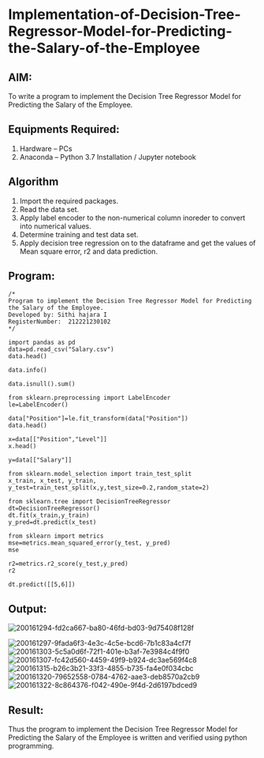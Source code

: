 # Implementation-of-Decision-Tree-Regressor-Model-for-Predicting-the-Salary-of-the-Employee

## AIM:
To write a program to implement the Decision Tree Regressor Model for Predicting the Salary of the Employee.

## Equipments Required:
1. Hardware – PCs
2. Anaconda – Python 3.7 Installation / Jupyter notebook

## Algorithm
1. Import the required packages.
2. Read the data set.
3. Apply label encoder to the non-numerical column inoreder to convert into numerical values.
4. Determine training and test data set.
5. Apply decision tree regression on to the dataframe and get the values of Mean square error, r2 and data prediction.

## Program:
```
/*
Program to implement the Decision Tree Regressor Model for Predicting the Salary of the Employee.
Developed by: Sithi hajara I
RegisterNumber:  212221230102
*/
```
```
import pandas as pd
data=pd.read_csv("Salary.csv")
data.head()

data.info()

data.isnull().sum()

from sklearn.preprocessing import LabelEncoder
le=LabelEncoder()

data["Position"]=le.fit_transform(data["Position"])
data.head()

x=data[["Position","Level"]]
x.head()

y=data[["Salary"]]

from sklearn.model_selection import train_test_split
x_train, x_test, y_train, y_test=train_test_split(x,y,test_size=0.2,random_state=2)

from sklearn.tree import DecisionTreeRegressor
dt=DecisionTreeRegressor()
dt.fit(x_train,y_train)
y_pred=dt.predict(x_test)

from sklearn import metrics
mse=metrics.mean_squared_error(y_test, y_pred)
mse

r2=metrics.r2_score(y_test,y_pred)
r2

dt.predict([[5,6]])
```
## Output:
![200161294-fd2ca667-ba80-46fd-bd03-9d75408f128f](https://user-images.githubusercontent.com/94219582/200754917-24b9656f-e620-4d65-9b30-d76842388fea.png)

![200161297-9fada6f3-4e3c-4c5e-bcd6-7b1c83a4cf7f](https://user-images.githubusercontent.com/94219582/200754937-0aba4bca-9612-4ed5-8a19-03f779d2ec84.png)
![200161303-5c5a0d6f-72f1-401e-b3af-7e3984c4f9f0](https://user-images.githubusercontent.com/94219582/200754952-c162c2ed-8aed-4ef5-9675-23e7e28e09f0.png)
![200161307-fc42d560-4459-49f9-b924-dc3ae569f4c8](https://user-images.githubusercontent.com/94219582/200754992-e28f8436-1bae-4b64-9506-004017d6a756.png)
![200161315-b26c3b21-33f3-4855-b735-fa4e0f034cbc](https://user-images.githubusercontent.com/94219582/200755027-9e4cd259-c088-4e8f-b927-0eaa1ab265ef.png)
![200161320-79652558-0784-4762-aae3-deb8570a2cb9](https://user-images.githubusercontent.com/94219582/200755052-662b7dcb-a67c-4259-92a5-a45be9f84849.png)
![200161322-8c864376-f042-490e-9f4d-2d6197bdced9](https://user-images.githubusercontent.com/94219582/200755077-5d39c6a6-e6eb-4b6b-9f3c-b577d8460a82.png)




## Result:
Thus the program to implement the Decision Tree Regressor Model for Predicting the Salary of the Employee is written and verified using python programming.
